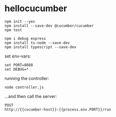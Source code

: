 # hellocucumber

    npm init --yes
    npm install --save-dev @cucumber/cucumber
    npm test
    
    npm i debug express
    npm install ts-node --save-dev
    npm install typescript --save-dev

set env-vars:

    set PORT=8088
    set DEBUG=*

running the controller:
    
    node controller.js

...and then call the server:

    POST
    http://{{cucumber-host}}:{{process.env.PORT}}/run